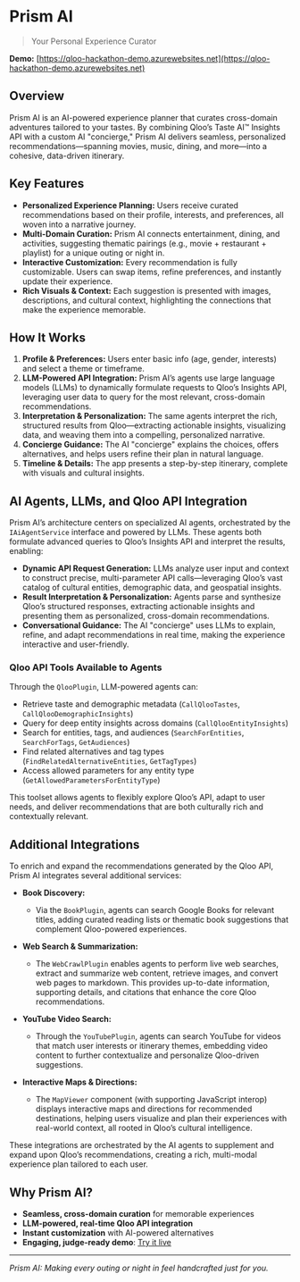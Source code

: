 

# Prism AI

> Your Personal Experience Curator

**Demo:** [https://qloo-hackathon-demo.azurewebsites.net](https://qloo-hackathon-demo.azurewebsites.net)

## Overview
Prism AI is an AI-powered experience planner that curates cross-domain adventures tailored to your tastes. By combining Qloo’s Taste AI™ Insights API with a custom AI "concierge," Prism AI delivers seamless, personalized recommendations—spanning movies, music, dining, and more—into a cohesive, data-driven itinerary.

## Key Features
- **Personalized Experience Planning:** Users receive curated recommendations based on their profile, interests, and preferences, all woven into a narrative journey.
- **Multi-Domain Curation:** Prism AI connects entertainment, dining, and activities, suggesting thematic pairings (e.g., movie + restaurant + playlist) for a unique outing or night in.
- **Interactive Customization:** Every recommendation is fully customizable. Users can swap items, refine preferences, and instantly update their experience.
- **Rich Visuals & Context:** Each suggestion is presented with images, descriptions, and cultural context, highlighting the connections that make the experience memorable.


## How It Works
1. **Profile & Preferences:** Users enter basic info (age, gender, interests) and select a theme or timeframe.
2. **LLM-Powered API Integration:** Prism AI’s agents use large language models (LLMs) to dynamically formulate requests to Qloo’s Insights API, leveraging user data to query for the most relevant, cross-domain recommendations.
3. **Interpretation & Personalization:** The same agents interpret the rich, structured results from Qloo—extracting actionable insights, visualizing data, and weaving them into a compelling, personalized narrative.
4. **Concierge Guidance:** The AI "concierge" explains the choices, offers alternatives, and helps users refine their plan in natural language.
5. **Timeline & Details:** The app presents a step-by-step itinerary, complete with visuals and cultural insights.


## AI Agents, LLMs, and Qloo API Integration
Prism AI’s architecture centers on specialized AI agents, orchestrated by the `IAiAgentService` interface and powered by LLMs. These agents both formulate advanced queries to Qloo’s Insights API and interpret the results, enabling:

- **Dynamic API Request Generation:** LLMs analyze user input and context to construct precise, multi-parameter API calls—leveraging Qloo’s vast catalog of cultural entities, demographic data, and geospatial insights.
- **Result Interpretation & Personalization:** Agents parse and synthesize Qloo’s structured responses, extracting actionable insights and presenting them as personalized, cross-domain recommendations.
- **Conversational Guidance:** The AI "concierge" uses LLMs to explain, refine, and adapt recommendations in real time, making the experience interactive and user-friendly.

### Qloo API Tools Available to Agents
Through the `QlooPlugin`, LLM-powered agents can:
- Retrieve taste and demographic metadata (`CallQlooTastes`, `CallQlooDemographicInsights`)
- Query for deep entity insights across domains (`CallQlooEntityInsights`)
- Search for entities, tags, and audiences (`SearchForEntities`, `SearchForTags`, `GetAudiences`)
- Find related alternatives and tag types (`FindRelatedAlternativeEntities`, `GetTagTypes`)
- Access allowed parameters for any entity type (`GetAllowedParametersForEntityType`)

This toolset allows agents to flexibly explore Qloo’s API, adapt to user needs, and deliver recommendations that are both culturally rich and contextually relevant.

## Additional Integrations

To enrich and expand the recommendations generated by the Qloo API, Prism AI integrates several additional services:

- **Book Discovery:**
	- Via the `BookPlugin`, agents can search Google Books for relevant titles, adding curated reading lists or thematic book suggestions that complement Qloo-powered experiences.

- **Web Search & Summarization:**
	- The `WebCrawlPlugin` enables agents to perform live web searches, extract and summarize web content, retrieve images, and convert web pages to markdown. This provides up-to-date information, supporting details, and citations that enhance the core Qloo recommendations.

- **YouTube Video Search:**
	- Through the `YouTubePlugin`, agents can search YouTube for videos that match user interests or itinerary themes, embedding video content to further contextualize and personalize Qloo-driven suggestions.

- **Interactive Maps & Directions:**
	- The `MapViewer` component (with supporting JavaScript interop) displays interactive maps and directions for recommended destinations, helping users visualize and plan their experiences with real-world context, all rooted in Qloo’s cultural intelligence.

These integrations are orchestrated by the AI agents to supplement and expand upon Qloo’s recommendations, creating a rich, multi-modal experience plan tailored to each user.


## Why Prism AI?
- **Seamless, cross-domain curation** for memorable experiences
- **LLM-powered, real-time Qloo API integration**
- **Instant customization** with AI-powered alternatives
- **Engaging, judge-ready demo**: [Try it live](https://qloo-hackathon-demo.azurewebsites.net)

---
*Prism AI: Making every outing or night in feel handcrafted just for you.*
